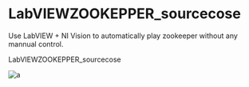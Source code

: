 # LabVIEWZOOKEPPER_sourcecose

Use LabVIEW + NI Vision to automatically play zookeeper without any mannual control.

LabVIEWZOOKEPPER_sourcecose


<img src="https://github.com/ricky10116/LabVIEWZOOKEPPER_sourcecose/blob/master/Test.JPG" alt="a" />


